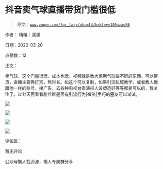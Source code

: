 # 抖音卖气球直播带货门槛很低

> 原文：[`www.yuque.com/for_lazy/xkrm14/bvkleev100nzaw56`](https://www.yuque.com/for_lazy/xkrm14/bvkleev100nzaw56)



作者： 嘻嘻｜溪溪



日期：2023-03-20



点赞数：12



正文：



卖气球，这个门槛很低，成本也低，视频就是教大家用气球做不同的东西，可以带货，直播主要靠打赏，熬时长。如这个可以复制，如果引流私域教学，或者教人做跟他一样的账号，接广告，去各种电视台表演把人设塑造好等等都是可以的，我关注了，过七天再看看粉丝群是否有引流行为[微笑]手巧的圈友可以试试。



![](img/80031a8da6bd9651c5d1777b7904b939.png)



![](img/08412ad3ed28fdcd7a89bd0352854d16.png)



![](img/19a8880cef9d66c6af711b6f79e36bf1.png)  

![](img/60c8698fc765920e044a08a9ed02c07a.png)



评论区：



暂无评论



公众号懒人找资源，懒人专属群分享

